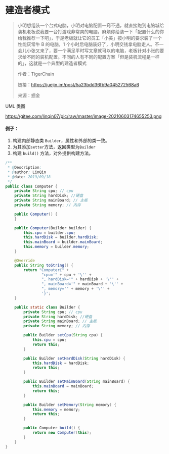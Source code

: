 # 建造者模式

> 小明想组装一个台式电脑，小明对电脑配置一窍不通，就直接跑到电脑城给装机老板说我要一台打游戏非常爽的电脑，麻烦你给装一下「配置什么的你给我推荐一下吧」，于是老板就让它的员工「小美」按小明的要求装了一个性能灰常牛 B 的电脑，1 个小时后电脑装好了，小明交钱拿电脑走人。不一会儿小张又来了，要一个满足平时写文章就可以的电脑，老板针对小张的要求给不同的装机配置。不同的人有不同的配置方案「但是装机流程是一样的」，这就是一个典型的建造者模式
>
> 作者：TigerChain
>
> 链接：https://juejin.im/post/5a23bdd36fb9a045272568a6
>
> 来源：掘金

UML 类图

https://gitee.com/linqin07/pic/raw/master/image-20210603174655253.png

#### 例子：

1. 构建内部静态类 `Builder`，属性和外部的类一致。
2. 为其添加`setter`方法，返回类型为`Builder`
3. 构建 `build()` 方法，对外提供构建方法。

```java
/**
 * @Description:
 * @author: LinQin
 * @date: 2019/09/18
 */
public class Computer {
    private String cpu; // cpu
    private String hardDisk; //硬盘
    private String mainBoard; // 主板
    private String memory; // 内存

    public Computer() {
    }

    public Computer(Builder builder) {
        this.cpu = builder.cpu;
        this.hardDisk = builder.hardDisk;
        this.mainBoard = builder.mainBoard;
        this.memory = builder.memory;
    }

    @Override
    public String toString() {
        return "Computer{" +
                "cpu='" + cpu + '\'' +
                ", hardDisk='" + hardDisk + '\'' +
                ", mainBoard='" + mainBoard + '\'' +
                ", memory='" + memory + '\'' +
                '}';
    }

    public static class Builder {
        private String cpu; // cpu
        private String hardDisk; //硬盘
        private String mainBoard; // 主板
        private String memory; // 内存

        public Builder setCpu(String cpu) {
            this.cpu = cpu;
            return this;
        }

        public Builder setHardDisk(String hardDisk) {
            this.hardDisk = hardDisk;
            return this;
        }

        public Builder setMainBoard(String mainBoard) {
            this.mainBoard = mainBoard;
            return this;
        }

        public Builder setMemory(String memory) {
            this.memory = memory;
            return this;
        }

        public Computer build() {
            return new Computer(this);
        }
    }
}
```
